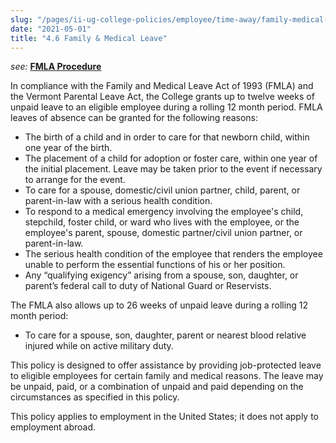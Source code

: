 ```yaml
---
slug: "/pages/ii-ug-college-policies/employee/time-away/family-medical-leave"
date: "2021-05-01"
title: "4.6 Family & Medical Leave"
---
```


_<span class="fineprint">see</span>:_ **[FMLA Procedure](https://www.middlebury.edu/media/view/160841/original/Family_and_Medical_Leave.doc)**

In compliance with the Family and Medical Leave Act of 1993 (FMLA) and the Vermont Parental Leave Act, the College grants up to twelve weeks of unpaid leave to an eligible employee during a rolling 12 month period. FMLA leaves of absence can be granted for the following reasons:

- The birth of a child and in order to care for that newborn child, within one year of the birth.
- The placement of a child for adoption or foster care, within one year of the initial placement. Leave may be taken prior to the event if necessary to arrange for the event.
- To care for a spouse, domestic/civil union partner, child, parent, or parent-in-law with a serious health condition.
- To respond to a medical emergency involving the employee's child, stepchild, foster child, or ward who lives with the employee, or the employee's parent, spouse, domestic partner/civil union partner, or parent-in-law.
- The serious health condition of the employee that renders the employee unable to perform the essential functions of his or her position.
- Any “qualifying exigency” arising from a spouse, son, daughter, or parent’s federal call to duty of National Guard or Reservists.

The FMLA also allows up to 26 weeks of unpaid leave during a rolling 12 month period:

- To care for a spouse, son, daughter, parent or nearest blood relative injured while on active military duty.

This policy is designed to offer assistance by providing job-protected leave to eligible employees for certain family and medical reasons. The leave may be unpaid, paid, or a combination of unpaid and paid depending on the circumstances as specified in this policy.

This policy applies to employment in the United States; it does not apply to employment abroad.
